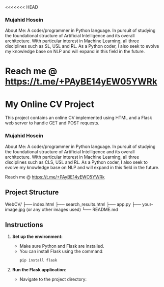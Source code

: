 <<<<<<< HEAD
### Mujahid Hosein

About Me: 
A coder/programmer in Python language. In pursuit of studying the foundational structure of Artificial Intelligence and its overall architecture. With particular interest in Machine Learning, all three disciplines such as SL, USL and RL. As a Python coder, I also seek to evolve my knowledge base on NLP and will expand in this field in the future.

Reach me @ https://t.me/+PAyBE14yEW05YWRk
=======
# My Online CV Project

This project contains an online CV implemented using HTML and a Flask web server to handle GET and POST requests.

### Mujahid Hosein

About Me:
A coder/programmer in Python language. In pursuit of studying the foundational structure of Artificial Intelligence and its overall architecture. With particular interest in Machine Learning, all three disciplines such as CLS, USL and RL. As a Python coder, I also seek to evolve my knowledge base on NLP and will expand in this field in the future.

Reach me @ https://t.me/+PAyBE14yEWO5YWRk

## Project Structure

WebCV/
├── index.html
├── search_results.html
├── app.py
├── your-image.jpg (or any other images used)
└── README.md

## Instructions

1. **Set up the environment**:
   - Make sure Python and Flask are installed.
   - You can install Flask using the command:
     ```sh
     pip install flask
     ```

2. **Run the Flask application**:
   - Navigate to the project directory:
